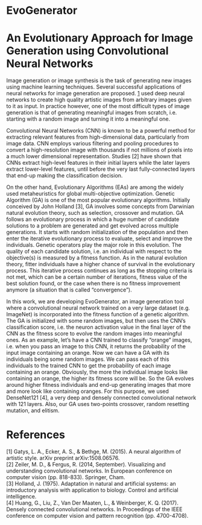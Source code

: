 # EvoGenerator
# An Evolutionary Approach for Image Generation using Convolutional Neural Networks

Image generation or image synthesis is the task of generating new images using machine learning techniques. Several successful applications of neural networks for image generation are proposed. [1](https://arxiv.org/abs/1508.06576) used deep neural networks to create high quality artistic images from arbitrary images given to it as input. In practice however, one of the most difficult types of image generation is that of generating meaningful images from scratch, i.e. starting with a random image and turning it into a meaningful one.

Convolutional Neural Networks (CNN) is known to be a powerful method for extracting relevant features from high-dimensional data, particularly from image data. CNN employs various filtering and pooling procedures to convert a high-resolution image with thousands if not millions of pixels into a much lower dimensional representation. Studies [2] have shown that CNNs extract high-level features in their initial layers while the later layers extract lower-level features, until before the very last fully-connected layers that end-up making the classification decision.

On the other hand, Evolutionary Algorithms (EAs) are among the widely used metaheuristics for global multi-objective optimization. Genetic Algorithm (GA) is one of the most popular evolutionary algorithms. Initially conceived by John Holland [3], GA involves some concepts from Darwinian natural evolution theory, such as selection, crossover and mutation. GA follows an evolutionary process in which a huge number of candidate solutions to a problem are generated and get evolved across multiple generations. It starts with random initialization of the population and then enter the iterative evolutionary process to evaluate, select and improve the individuals. Genetic operators play the major role in this evolution. The quality of each candidate solution, i.e. an individual with respect to the objective(s) is measured by a fitness function. As in the natural evolution theory, fitter individuals have a higher chance of survival in the evolutionary process. This iterative process continues as long as the stopping criteria is not met, which can be a certain number of iterations, fitness value of the best solution found, or the case when there is no fitness improvement anymore (a situation that is called “convergence”).

In this work, we are developing EvoGenerator, an image generation tool where a convolutional neural network trained on a very large dataset (e.g. ImageNet) is incorporated into the fitness function of a genetic algorithm. The GA is initialized with some random images, but then uses the CNN’s classification score, i.e. the neuron activation value in the final layer of the CNN as the fitness score to evolve the random images into meaningful ones. As an example, let’s have a CNN trained to classify “orange” images, i.e. when you pass an image to this CNN, it returns the probability of the input image containing an orange. Now we can have a GA with its individuals being some random images. We can pass each of this individuals to the trained CNN to get the probability of each image containing an orange. Obviously, the more the individual image looks like containing an orange, the higher its fitness score will be. So the GA evolves around higher fitness individuals and end-up generating images that more and more look like containing oranges. For this purpose, we used DenseNet121 [4], a very deep and densely connected convolutional network with 121 layers. Also, our GA uses two-points crossover, random resetting mutation, and elitism.

# References
[1] Gatys, L. A., Ecker, A. S., & Bethge, M. (2015). A neural algorithm of artistic style. arXiv preprint arXiv:1508.06576.  
[2] Zeiler, M. D., & Fergus, R. (2014, September). Visualizing and understanding convolutional networks. In European conference on computer vision (pp. 818-833). Springer, Cham.  
[3] Holland, J. (1975). Adaptation in natural and artificial systems: an introductory analysis with application to biology. Control and artificial intelligence.  
[4] Huang, G., Liu, Z., Van Der Maaten, L., & Weinberger, K. Q. (2017). Densely connected convolutional networks. In Proceedings of the IEEE conference on computer vision and pattern recognition (pp. 4700-4708).  
